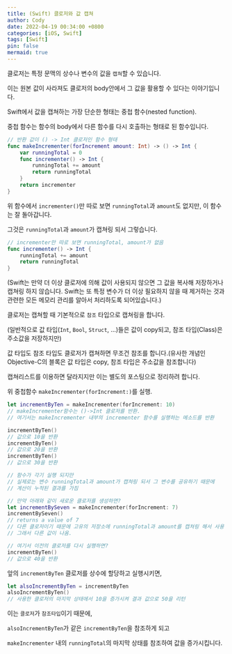 ```yaml
---
title: (Swift) 클로저와 값 캡쳐
author: Cody
date: 2022-04-19 00:34:00 +0800
categories: [iOS, Swift]
tags: [Swift]
pin: false
mermaid: true
---
```


클로저는 특정 문맥의 상수나 변수의 값을 `캡쳐`할 수 있습니다.

이는 원본 값이 사라져도 클로저의 body안에서 그 값을 활용할 수 있다는 이야기입니다.

Swift에서 값을 캡쳐하는 가장 단순한 형태는 중첩 함수(nested function). 

중첩 함수는 함수의 body에서 다른 함수를 다시 호출하는 형태로 된 함수입니다.

```swift
// 반환 값이 () -> Int 클로저인 함수 형태
func makeIncrementer(forIncrement amount: Int) -> () -> Int {
    var runningTotal = 0
    func incrementer() -> Int {
        runningTotal += amount
        return runningTotal
    }
    return incrementer
}
```

위 함수에서 ``incrementer()``만 따로 보면 ``runningTotal``과 ``amount``도 없지만, 이 함수는 잘 돌아갑니다.

그것은 ``runningTotal``과 ``amount``가 캡쳐링 되서 그렇습니다.

```swift
// incrementer만 따로 보면 runningTotal, amount가 없음
func incrementer() -> Int {
    runningTotal += amount
    return runningTotal
}
```

(Swift는 만약 더 이상 클로저에 의해 값이 사용되지 않으면 그 값을 복사해 저장하거나 캡쳐링 하지 않습니다. Swift는 또 특정 변수가 더 이상 필요하지 않을 때 제거하는 것과 관련한 모든 메모리 관리를 알아서 처리하도록 되어있습니다.)

클로저는 캡쳐할 때 기본적으로 `참조` 타입으로 캡쳐링을 합니다.

(일반적으로 값 타입(`Int`, `Bool`, `Struct`, ...)들은 값이 copy되고, 참조 타입(Class)은 주소값을 저장하지만)

값 타입도 참조 타입도 클로저가 캡쳐하면 무조건 참조를 합니다.(유사한 개념인 Objective-C의 블록은 값 타입은 copy, 참조 타입은 주소값을 참조합니다)

캡쳐리스트를 이용하면 달라지지만 이는 별도의 포스팅으로 정리하려 합니다.

위 중첩함수 ``makeIncrementer(forIncrement:)``를 실행.

```swift
let incrementByTen = makeIncrementer(forIncrement: 10)
// makeIncrementer함수는 ()->Int 클로저를 반환.
// 여기서는 makeIncrementer 내부의 incrementer 함수를 실행하는 메소드를 반환

incrementByTen()
// 값으로 10을 반환
incrementByTen()
// 값으로 20을 반환
incrementByTen()
// 값으로 30을 반환

// 함수가 각기 실행 되지만
// 실제로는 변수 runningTotal과 amount가 캡쳐링 되서 그 변수를 공유하기 때문에
// 계산이 누적된 결과를 가짐

// 만약 아래와 같이 새로운 클로저를 생성하면?
let incrementBySeven = makeIncrementer(forIncrement: 7)
incrementBySeven()
// returns a value of 7
// 다른 클로저이기 때문에 고유의 저장소에 runningTotal과 amount를 캡쳐링 해서 사용
// 그래서 다른 값이 나옴.

// 여기서 이전의 클로저를 다시 실행하면?
incrementByTen()
// 값으로 40을 반환
```

앞의 ``incrementByTen`` 클로저를 상수에 할당하고 실행시키면,

```swift
let alsoIncrementByTen = incrementByTen
alsoIncrementByTen()
// 사용한 클로저의 마지막 상태에서 10을 증가시켜 결과 값으로 50을 리턴
```

이는 `클로저`가 `참조타입`이기 때문에,

``alsoIncrementByTen``가 같은 ``incrementByTen``을 참조하게 되고

``makeIncrementer`` 내의 ``runningTotal``의 마지막 상태를 참조하여 값을 증가시킵니다.